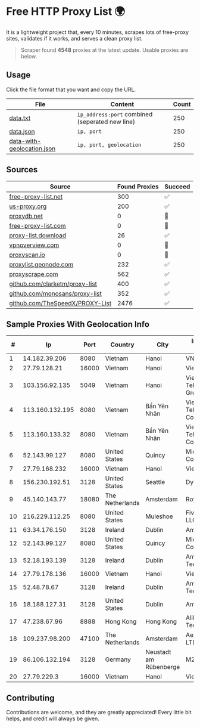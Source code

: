 
# Free HTTP Proxy List 🌍

It is a lightweight project that, every 10 minutes, scrapes lots of free-proxy sites, validates if it works, and serves a clean proxy list.


> Scraper found **4548** proxies at the latest update. Usable proxies are below.

## Usage

Click the file format that you want and copy the URL.


|File|Content|Count|
|----|-------|-----|
|[data.txt](https://raw.githubusercontent.com/themiralay/Proxy-List-World/master/data.txt)|`ip_address:port` combined (seperated new line)|250|
|[data.json](https://raw.githubusercontent.com/themiralay/Proxy-List-World/master/data.json)|`ip, port`|250|
|[data-with-geolocation.json](https://raw.githubusercontent.com/themiralay/Proxy-List-World/master/data-with-geolocation.json)|`ip, port, geolocation`|250|

## Sources

|Source|Found Proxies|Succeed|
|------|-------------|-------|
|[free-proxy-list.net](https://free-proxy-list.net)|300|✅|
|[us-proxy.org](https://www.us-proxy.org)|200|✅|
|[proxydb.net](http://proxydb.net)|0|🚫|
|[free-proxy-list.com](https://free-proxy-list.com/?page=&port=&type%5B%5D=http&type%5B%5D=https&up_time=0&search=Search)|0|🚫|
|[proxy-list.download](https://www.proxy-list.download/HTTP)|26|✅|
|[vpnoverview.com](https://vpnoverview.com/privacy/anonymous-browsing/free-proxy-servers)|0|🚫|
|[proxyscan.io](https://www.proxyscan.io)|0|🚫|
|[proxylist.geonode.com](https://proxylist.geonode.com/api/proxy-list?limit=300&page=1&sort_by=lastChecked&sort_type=desc&protocols=http,https)|232|✅|
|[proxyscrape.com](https://api.proxyscrape.com/v2/?request=displayproxies&protocol=http&timeout=10000&country=all&ssl=all&anonymity=all)|562|✅|
|[github.com/clarketm/proxy-list](https://raw.githubusercontent.com/clarketm/proxy-list/master/proxy-list-raw.txt)|400|✅|
|[github.com/monosans/proxy-list](https://raw.githubusercontent.com/monosans/proxy-list/main/proxies/http.txt)|352|✅|
|[github.com/TheSpeedX/PROXY-List](https://raw.githubusercontent.com/TheSpeedX/PROXY-List/master/http.txt)|2476|✅|


## Sample Proxies With Geolocation Info

|#|Ip|Port|Country|City|Internet Service Provider|
|-|--|----|-------|----|-------------------------|
|1|14.182.39.206|8080|Vietnam|Hanoi|VNPT|
|2|27.79.128.21|16000|Vietnam|Hanoi|Viettel Corporation|
|3|103.156.92.135|5049|Vietnam|Hanoi|Vietnam Posts and Telecommunications Group|
|4|113.160.132.195|8080|Vietnam|Bẩn Yên Nhân|VietNam Post and Telecom Corporation|
|5|113.160.133.32|8080|Vietnam|Bẩn Yên Nhân|VietNam Post and Telecom Corporation|
|6|52.143.99.127|8080|United States|Quincy|Microsoft Corporation|
|7|27.79.168.232|16000|Vietnam|Hanoi|Viettel Corporation|
|8|156.230.192.51|3128|United States|Seattle|DynaNode LLC|
|9|45.140.143.77|18080|The Netherlands|Amsterdam|RoyaleHosting BV|
|10|216.229.112.25|8080|United States|Muleshoe|Five Area Systems, LLC|
|11|63.34.176.150|3128|Ireland|Dublin|Amazon.com|
|12|52.143.99.127|8080|United States|Quincy|Microsoft Corporation|
|13|52.18.193.139|3128|Ireland|Dublin|Amazon Technologies Inc.|
|14|27.79.178.136|16000|Vietnam|Hanoi|Viettel Corporation|
|15|52.48.78.67|3128|Ireland|Dublin|Amazon Technologies Inc.|
|16|18.188.127.31|3128|United States|Dublin|Amazon.com, Inc.|
|17|47.238.67.96|8888|Hong Kong|Hong Kong|Alibaba (US) Technology Co., Ltd.|
|18|109.237.98.200|47100|The Netherlands|Amsterdam|Aeza International LTD|
|19|86.106.132.194|3128|Germany|Neustadt am Rübenberge|M247 Europe SRL|
|20|27.79.229.3|16000|Vietnam|Hanoi|Viettel Corporation|



## Contributing

Contributions are welcome, and they are greatly appreciated! Every
little bit helps, and credit will always be given.

